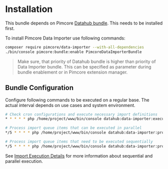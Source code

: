 # Installation

This bundle depends on Pimcore [Datahub bundle](https://github.com/pimcore/data-hub). This needs 
to be installed first. 

To install Pimcore Data Importer use following commands: 

```bash
composer require pimcore/data-importer --with-all-dependencies
./bin/console pimcore:bundle:enable PimcoreDataImporterBundle
```

> Make sure, that priority of Datahub bundle is higher than priority of Data Importer bundle. 
> This can be specified as parameter during bundle enablement or in Pimcore extension manager. 

## Bundle Configuration

Configure following commands to be executed on a regular base. The actual interval depends on use cases and system environment.  

```bash 
# Check cron configurations and execute necessary import definitions
* * * * * php /home/project/www/bin/console datahub:data-importer:execute-cron

# Process import queue items that can be executed in parallel
*/5 * * * * php /home/project/www/bin/console datahub:data-importer:process-queue-parallel --processes=5

# Process import queue items that need to be executed sequentially 
*/5 * * * * php /home/project/www/bin/console datahub:data-importer:process-queue-sequential 
```

See [Import Execution Details](04_Import_Execution_Details.md) for more information about sequential and parallel execution. 
